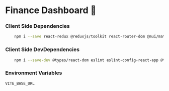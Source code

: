 # Finance Dashboard 🚀


### Client Side Dependencies


```bash
    npm i --save react-redux @reduxjs/toolkit react-router-dom @mui/material @emotion/react @emotion/styled @emotion/icons-material @mui/x-data-grid
```

### Client Side DevDependencies

```bash 
    npm i --save-dev @types/react-dom eslint eslint-config-react-app @types/node
```

### Environment Variables

`VITE_BASE_URL`